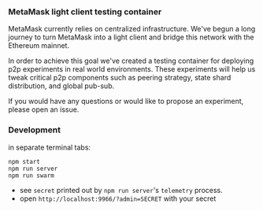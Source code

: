 ### MetaMask light client testing container

MetaMask currently relies on centralized infrastructure.
We've begun a long journey to turn MetaMask into a light client and bridge this network with the Ethereum mainnet.

In order to achieve this goal we've created a testing container for deploying p2p experiments in real world environments. These experiments will help us tweak critical p2p components such as peering strategy, state shard distribution, and global pub-sub.

If you would have any questions or would like to propose an experiment, please open an issue.

### Development

in separate terminal tabs:
```
npm start
npm run server
npm run swarm
```

- see `secret` printed out by `npm run server`'s `telemetry` process.
- open `http://localhost:9966/?admin=SECRET` with your secret